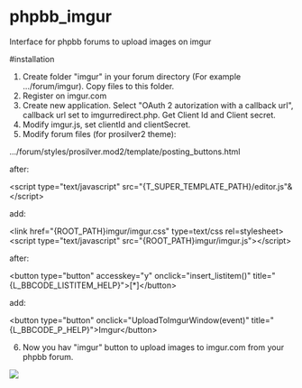 # phpbb_imgur
Interface for phpbb forums to upload images on imgur

#installation

1. Create folder "imgur" in your forum directory (For example .../forum/imgur). Copy files to this folder.
2. Register on imgur.com
3. Create new application. Select "OAuth 2 autorization with a callback url", callback url set to imgurredirect.php. Get Client Id and Client secret.
4. Modify imgur.js, set clientId and clientSecret.
5. Modify forum files (for prosilver2 theme):

.../forum/styles/prosilver.mod2/template/posting_buttons.html

after:

&lt;script type="text/javascript" src="{T_SUPER_TEMPLATE_PATH}/editor.js"&&lt;/script&gt;

add:

&lt;link href="{ROOT_PATH}imgur/imgur.css" type=text/css rel=stylesheet&gt;
&lt;script type="text/javascript" src="{ROOT_PATH}imgur/imgur.js"&gt;&lt;/script&gt;

after:

&lt;button type="button" accesskey="y" onclick="insert_listitem()" title="{L_BBCODE_LISTITEM_HELP}"&gt;[*]&lt;/button&gt;

add:

&lt;button type="button" onclick="UploadToImgurWindow(event)" title="{L_BBCODE_P_HELP}"&gt;Imgur&lt;/button&gt;

6. Now you hav "imgur" button to upload images to imgur.com from your phpbb forum.

<img src="http://i.imgur.com/mDpgGIr.jpg">
